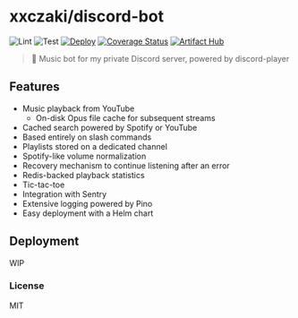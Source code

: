 # xxczaki/discord-bot

![Lint](https://github.com/xxczaki/discord-bot/actions/workflows/lint.yml/badge.svg) ![Test](https://github.com/xxczaki/discord-bot/actions/workflows/test.yml/badge.svg) [![Deploy](https://github.com/xxczaki/discord-bot/actions/workflows/deploy.yml/badge.svg)](https://github.com/xxczaki/discord-bot/actions/workflows/deploy.yml) [![Coverage Status](https://coveralls.io/repos/github/xxczaki/discord-bot/badge.svg?branch=main)](https://coveralls.io/github/xxczaki/discord-bot?branch=main) [![Artifact Hub](https://img.shields.io/endpoint?url=https://artifacthub.io/badge/repository/xxczaki)](https://artifacthub.io/packages/helm/xxczaki/discord-bot)

> 🎵 Music bot for my private Discord server, powered by discord-player

## Features

- Music playback from YouTube
	- On-disk Opus file cache for subsequent streams
- Cached search powered by Spotify or YouTube
- Based entirely on slash commands
- Playlists stored on a dedicated channel
- Spotify-like volume normalization
- Recovery mechanism to continue listening after an error
- Redis-backed playback statistics
- Tic-tac-toe
- Integration with Sentry
- Extensive logging powered by Pino
- Easy deployment with a Helm chart

## Deployment

WIP

### License

MIT

